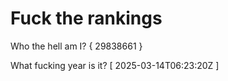 # Fuck the rankings

Who the hell am I?
{ 29838661 }

What fucking year is it?
[ 2025-03-14T06:23:20Z ]
